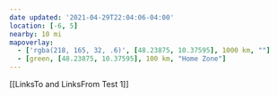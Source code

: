 ```yaml
---
date updated: '2021-04-29T22:04:06-04:00'
location: [-6, 5]
nearby: 10 mi
mapoverlay: 
  - ['rgba(218, 165, 32, .6)', [48.23875, 10.37595], 1000 km, ""]
  - [green, [48.23875, 10.37595], 100 km, "Home Zone"]
---
```


[[LinksTo and LinksFrom Test 1]]